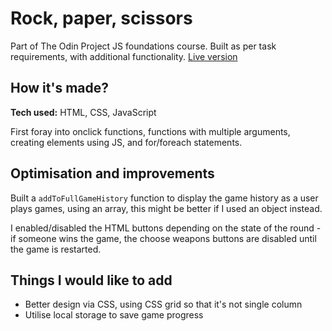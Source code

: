 # Rock, paper, scissors
Part of The Odin Project JS foundations course. Built as per task requirements, with additional functionality.
[Live version](https://al-moreton.github.io/rock-paper-scissors/)

## How it's made?
**Tech used:** HTML, CSS, JavaScript

First foray into onclick functions, functions with multiple arguments, creating elements using JS, and for/foreach statements.

## Optimisation and improvements
Built a `addToFullGameHistory` function to display the game history as a user plays games, using an array, this might be better if I used an object instead.

I enabled/disabled the HTML buttons depending on the state of the round - if someone wins the game, the choose weapons buttons are disabled until the game is restarted.

## Things I would like to add
- Better design via CSS, using CSS grid so that it's not single column
- Utilise local storage to save game progress